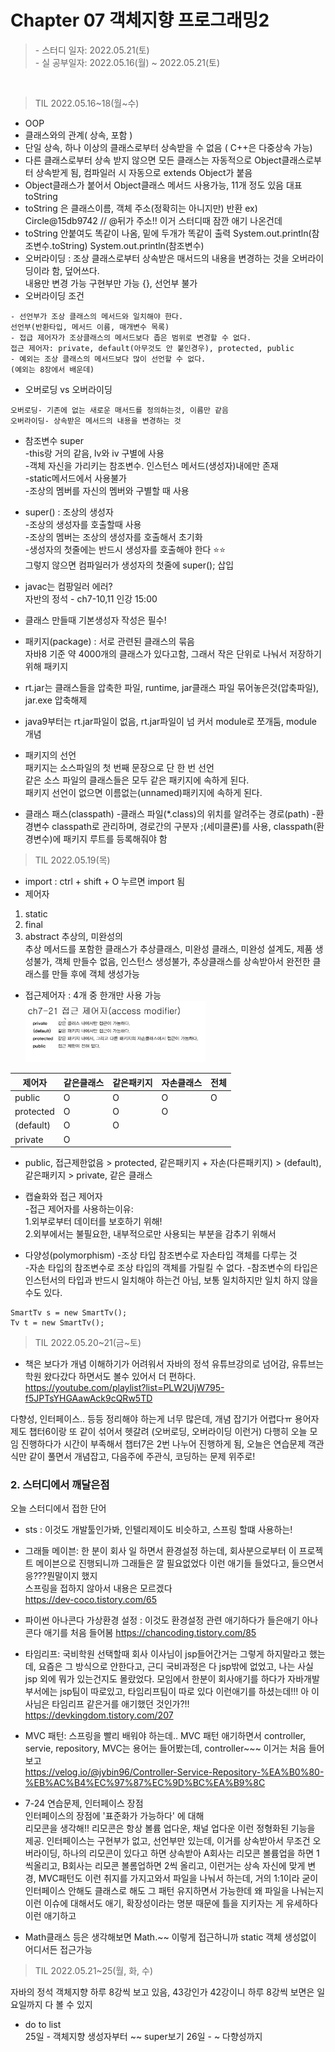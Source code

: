 # Chapter 07 객체지향 프로그래밍2
 <blockquote>
- 스터디 일자: 2022.05.21(토)<br/>
- 실 공부일자: 2022.05.16(월) ~ 2022.05.21(토)
</blockquote>   
<br />

> TIL 2022.05.16~18(월~수)
* OOP
* 클래스와의 관계( 상속, 포함 )
* 단일 상속, 하나 이상의 클래스로부터 상속받을 수 없음 ( C++은 다중상속 가능)
* 다른 클래스로부터 상속 받지 않으면 모든 클래스는 자동적으로 Object클래스로부터 상속받게 됨, 컴파일러 시 자동으로 extends Object가 붙음
* Object클래스가 붙어서 Object클래스 메서드 사용가능, 11개 정도 있음 대표 toString
* toString 은 클래스이름, 객체 주소(정확히는 아니지만) 반환 ex) Circle@15db9742  // @뒤가 주소!! 이거 스터디때 잠깐 애기 나온건데
* toString 안붙여도 똑같이 나옴, 밑에 두개가 똑같이 출력
System.out.println(참조변수.toString)
System.out.println(참조변수)
* 오버라이딩
: 조상 클래스로부터 상속받은 매서드의 내용을 변경하는 것을 오버라이딩이라 함, 덮어쓰다.    
내용만 변경 가능 구현부만 가능 {}, 선언부 불가
* 오버라이딩 조건
```
- 선언부가 조상 클래스의 메서드와 일치해야 한다.
선언부(반환타입, 메서드 이름, 매개변수 목록)
- 접급 제어자가 조상클래스의 메서드보다 좁은 범위로 변경할 수 없다.
접근 제어자: private, default(아무것도 안 붙인경우), protected, public
- 예외는 조상 클래스의 메서드보다 많이 선언할 수 없다.
(예외는 8장에서 배운데)
```
* 오버로딩 vs 오버라이딩
```
오버로딩- 기존에 없는 새로운 매서드를 정의하는것, 이름만 같음 
오버라이딩- 상속받은 메서드의 내용을 변경하는 것
```
* 참조변수 super   
-this랑 거의 같음, lv와 iv 구별에 사용   
-객체 자신을 가리키는 참조변수. 인스턴스 메서드(생성자)내에만 존재   
-static메서드에서 사용불가     
-조상의 멤버를 자신의 멤버와 구별할 때 사용

* super() : 조상의 생성자   
-조상의 생성자를 호출할때 사용   
-조상의 멤버는 조상의 생성자를 호출해서 초기화   
-생성자의 첫줄에는 반드시 생성자를 호출해야 한다 ⭐️⭐️   
그렇지 않으면 컴파일러가 생성자의 첫줄에 super(); 삽입

* javac는 컴팡일러 에러?    
자반의 정석 - ch7-10,11 인강 15:00

* 클래스 만들때 기본생성자 작성은 필수!

* 패키지(package) : 서로 관련된 클래스의 묶음   
자바8 기준 약 4000개의 클래스가 있다고함, 그래서 작은 단위로 나눠서 저장하기 위해 패키지
* rt.jar는 클래스들을 압축한 파일,
runtime, jar클래스 파일 묶어놓은것(압축파일), jar.exe 압축해제
* java9부터는 rt.jar파일이 없음, rt.jar파일이 넘 커서 module로 쪼개둠, module 개념

* 패키지의 선언   
패키지는 소스파일의 첫 번째 문장으로 단 한 번 선언   
같은 소스 파일의 클래스들은 모두 같은 패키지에 속하게 된다.   
패키지 선언이 없으면 이름없는(unnamed)패키지에 속하게 된다.   

* 클래스 패스(classpath)
-클래스 파일(*.class)의 위치를 알려주는 경로(path)
-환경변수 classpath로 관리하며, 경로간의 구분자 ;(세미클론)를 사용, classpath(환경변수)에 패키지 루트를 등록해줘야 함

> TIL 2022.05.19(목)
* import : ctrl + shift + O 누르면 import 됨
* 제어자
1. static
2. final
3. abstract 추상의, 미완성의   
추상 메서드를 포함한 클래스가 추상클래스, 미완성 클래스, 미완성 설계도, 제품 생성불가, 객체 만들수 없음, 인스턴스 생성불가, 추상클래스를 상속받아서 완전한 클래스를 만들 후에 객체 생성가능 

* 접근제어자 : 4개 중 한개만 사용 가능
<img src="img/modifier.jpg" width="60%" height="60%" alt="출력예제"></img>


|제어자|같은클래스|같은패키지|자손클래스|전체|
|------|---|---|---|---|
|public|O|O|O|O|
|protected|O|O|O||
|(default)|O|O|||
|private|O||||

* public, 접근제한없음 > protected, 같은패키지 + 자손(다른패키지) > (default), 같은패키지 > private, 같은 클래스
 
* 캡슐화와 접근 제어자   
-접근 제어자를 사용하는이유:    
1.외부로부터 데이터를 보호하기 위해!   
2.외부에서는 불필요한, 내부적으로만 사용되는 부분을 감추기 위해서 

* 다양성(polymorphism)
-조상 타입 참조변수로 자손타입 객체를 다루는 것   
-자손 타입의 참조변수로 조상 타입의 객체를 가릴킬 수 없다.
-참조변수의 타입은 인스턴서의 타입과 반드시 일치해야 하는건 아님, 보통 일치하지만 일치 하지 않을수도 있다.
```
SmartTv s = new SmartTv();
Tv t = new SmartTv();
```


> TIL 2022.05.20~21(금~토)     
* 책은 보다가 개념 이해하기가 어려워서 자바의 정석 유튜브강의로 넘어감, 유튜브는 학원 왔다갔다 하면서도
볼수 있어서 더 편하다.     
https://youtube.com/playlist?list=PLW2UjW795-f5JPTsYHGAawAck9cQRw5TD

다향성, 인터페이스.. 등등 정리해야 하는게 너무 많은데,
개념 잡기가 어렵다ㅠ 용어자제도 챕터6이랑 또 같이 섞어서
헷갈려 (오버로딩, 오버라이딩 이런거)
다행히 오늘 모임 진행하다가 시간이 부족해서 챕터7은 2번 나누어 진행하게 됨,
오늘은 연습문제 객관식만 같이 풀면서 개념잡고, 다음주에 주관식, 코딩하는 문제 위주로!
### 2. 스터디에서 깨달은점

오늘 스터디에서 접한 단어 

* sts : 이것도 개발툴인가봐, 인텔리제이도 비슷하고, 스프링 할떄 사용하는!
* 그래들 메이븐: 한 분이 회사 일 하면서 환경설정 하는데, 회사분으로부터 이 프로젝트 메이븐으로 진행되니까 그래들은 깔 필요없었다 이런 애기들 들었다고, 들으면서 응???뭔말이지 했지     
스프링을 접하지 않아서 내용은 모르겠다  
https://dev-coco.tistory.com/65
* 파이썬 아나콘다 가상환경 설정 : 이것도 환경설정 관련 애기하다가 들은애기
아나콘다 애기를 처음 들어봄
https://chancoding.tistory.com/85
* 타임리프: 국비학원 선택할때 회사 이사님이 jsp들어간거는 그렇게 하지말라고 했는데, 요즘은 그 방식으로 안한다고, 근디 국비과정은 다 jsp밖에 없었고,
나는 사실 jsp 외에 뭐가 있는건지도 몰랐었다. 모임에서 한분이 회사애기를 하다가 자바개발 부서에는 jsp팀이 따로있고, 타임리프팀이 따로 있다 이런애기를 하셨는데!!! 아 이사님은 타임리프 같은거를 애기했던 것인가?!!
https://devkingdom.tistory.com/207
* MVC 패턴: 스프링을 빨리 배워야 하는데.. MVC 패턴 애기하면서 controller, servie, repository, MVC는 용어는 들어봤는데,
controller~~~ 이거는 처음 들어보고   
https://velog.io/@jybin96/Controller-Service-Repository-%EA%B0%80-%EB%AC%B4%EC%97%87%EC%9D%BC%EA%B9%8C


* 7-24 연습문제, 인터페이스 장점   
인터페이스의 장점에 '표준화가 가능하다' 에 대해    
리모콘을 생각해!! 리모콘은 항상 볼륨 업다운, 채널 업다운 이런 정형화된 
기능을 제공. 인터페이스는 구현부가 없고, 선언부만 있는데, 이거를 상속받아서 무조건 오버라이딩, 하나의 리모콘이 있다고 하면 상속받아 A회사는 리모콘 볼륨업을 하면 1씩올리고, B회사는 리모콘 볼롬업하면 2씩 올리고, 이런거는 상속 자신에 맞게 변경, MVC패턴도 이런 취지를 가지고와서 파일을 나눠서 하는데, 거의 1:1이라 굳이 인터페이스 안해도 클래스로 해도 그 패턴 유지하면서 가능한데 왜 파일을 나눠는지 이런 이슈에 대해서도 애기, 확장성이라는 명분 때문에 틀을 지키자는 게 유세하다 이런 애기하고

* Math클래스 등은 생각해보면 Math.~~ 이렇게 접근하니까 static
객체 생성없이 어디서든 접근가능

> TIL 2022.05.21~25(월, 화, 수)

자바의 정석 객체지향 하루 8강씩 보고 있음, 43강인가 42강이니 하루 8강씩 보면은 일요일까지 다 볼 수 있지   
* do to list   
25일 - 객체지향 생성자부터 ~~ super보기 
26일 - ~ 다향성까지


